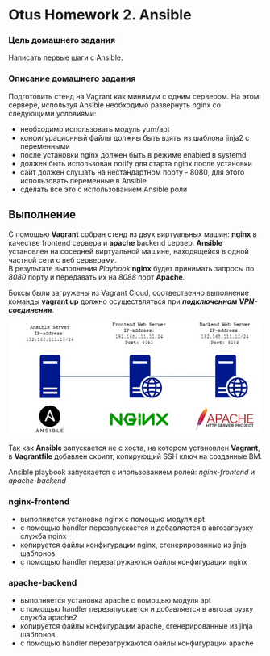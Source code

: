 # Otus Homework 2. Ansible

### Цель домашнего задания
Написать первые шаги с Ansible.
### Описание домашнего задания
Подготовить стенд на Vagrant как минимум с одним сервером. На этом сервере, используя Ansible необходимо развернуть nginx со следующими условиями:
- необходимо использовать модуль yum/apt
- конфигурационный файлы должны быть взяты из шаблона jinja2 с переменными
- после установки nginx должен быть в режиме enabled в systemd
- должен быть использован notify для старта nginx после установки
- сайт должен слушать на нестандартном порту - 8080, для этого использовать переменные в Ansible
- cделать все это с использованием Ansible роли

## Выполнение

С помощью **Vagrant** собран стенд из двух виртуальных машин: **nginx** в качестве frontend сервера и **apache** backend сервер. **Ansible** установлен на соседней виртуальной машине, находящейся в одной частной сети с веб серверами.  
В результате выполнения *Playbook* **nginx** будет принимать запросы по *8080* порту и передавать их на *8088* порт **Apache**.

Боксы были загружены из Vagrant Cloud, соотвественно выполнение команды **vagrant up** должно осуществляться при ***подключенном VPN-соединении***.

<p align="center">
  <img src="hw2.jpg" alt="Scheme">
</p>

Так как **Ansible** запускается не с хоста, на котором установлен **Vagrant**, в **Vagrantfile** добавлен скрипт, копирующий SSH ключ на созданные ВМ.

Ansible playbook запускается с ипользованием ролей: *nginx-frontend* и *apache-backend*
### nginx-frontend
- выполняется установка nginx с помощью модуля apt
- с помощью handler перезапускается и добавляется в авгозагрузку служба nginx
- копируется файлы конфигурации nginx, сгенерированные из jinja шаблонов
- с помощью handler перезагружаются файлы конфигурации nginx
### apache-backend
- выполняется установка apache с помощью модуля apt
- с помощью handler перезапускается и добавляется в авгозагрузку служба apache2
- копируется файлы конфигурации apache, сгенерированные из jinja шаблонов
- с помощью handler перезагружаются файлы конфигурации apache
